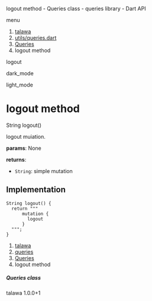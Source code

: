 




logout method - Queries class - queries library - Dart API







menu

1. [talawa](../../index.html)
2. [utils/queries.dart](../../utils_queries/utils_queries-library.html)
3. [Queries](../../utils_queries/Queries-class.html)
4. logout method

logout


dark\_mode

light\_mode




# logout method


String
logout()

logout muiation.

**params**:
None

**returns**:

* `String`: simple mutation

## Implementation

```
String logout() {
  return """
      mutation {
        logout
      }
  """;
}
```

 


1. [talawa](../../index.html)
2. [queries](../../utils_queries/utils_queries-library.html)
3. [Queries](../../utils_queries/Queries-class.html)
4. logout method

##### Queries class





talawa
1.0.0+1






